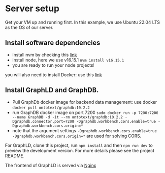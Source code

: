 # Server setup

Get your VM up and running first. In this example, we use Ubuntu 22.04 LTS as the OS of our server.

## Install software dependencies

- install nvm by checking this [link](https://tecadmin.net/how-to-install-nvm-on-ubuntu-22-04/)
- install node, here we use v16.15.1 `nvm install v16.15.1`
- you are ready to run your node projects!

you will also need to install Docker: use this [link](https://www.digitalocean.com/community/tutorials/how-to-install-and-use-docker-on-ubuntu-22-04)

## Install GraphLD and GraphDB.

- Pull GraphDb docker image for backend data management: use docker `docker pull ontotext/graphdb:10.2.2`
- run GraphDB docker image on port 7200 `sudo docker run -p 7200:7200  --name GraphDB -d -it --rm ontotext/graphdb:10.2.2 -Dgraphdb.connector.port=7200 -Dgraphdb.workbench.cors.enable=true -Dgraphdb.workbench.cors.origin=*` 
- note that the argument settings `-Dgraphdb.workbench.cors.enable=true -Dgraphdb.workbench.cors.origin=*` are used for solving CORS.

For GraphLD, clone this project, run `npm install` and then `npm run dev` to preview the development version. For more details please see the project README.

The frontend of GraphLD is served via [Nginx](https://blog.devgenius.io/using-nginx-to-serve-react-application-static-vs-proxy-69b85f368e6c)

